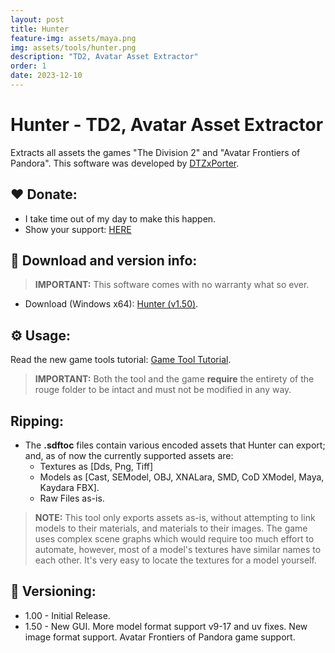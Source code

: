```yaml
---
layout: post
title: Hunter
feature-img: assets/maya.png
img: assets/tools/hunter.png
description: "TD2, Avatar Asset Extractor"
order: 1
date: 2023-12-10
---
```


# Hunter - TD2, Avatar Asset Extractor
Extracts all assets the games "The Division 2" and "Avatar Frontiers of Pandora". This software was developed by [DTZxPorter](https://twitter.com/dtzxporter).

## ❤️ Donate:
- I take time out of my day to make this happen.
- Show your support: [HERE](https://dtzxporter.com/donate)

## 💾 Download and version info:

> **IMPORTANT:** This software comes with no warranty what so ever.

- Download (Windows x64): [Hunter (v1.50)](https://mega.nz/file/sY4XmbJJ#u2DAAIpvuMRIVSlCQDnEoChUpFEsK83_Fe2_f39QHvk).

## ⚙️ Usage:
Read the new game tools tutorial: [Game Tool Tutorial](https://dtzxporter.com/game-tools-tutorial).

> **IMPORTANT:** Both the tool and the game **require** the entirety of the rouge folder to be intact and must not be modified in any way.

## Ripping:
- The **.sdftoc** files contain various encoded assets that Hunter can export; and, as of now the currently supported assets are:
  - Textures as [Dds, Png, Tiff]
  - Models as [Cast, SEModel, OBJ, XNALara, SMD, CoD XModel, Maya, Kaydara FBX].
  - Raw Files as-is.

> **NOTE:** This tool only exports assets as-is, without attempting to link models to their materials, and materials to their images. The game uses complex scene graphs which would require too much effort to automate, however, most of a model's textures have similar names to each other. It's very easy to locate the textures for a model yourself.

## 📌 Versioning:
- 1.00 - Initial Release.
- 1.50 - New GUI. More model format support v9-17 and uv fixes. New image format support. Avatar Frontiers of Pandora game support.